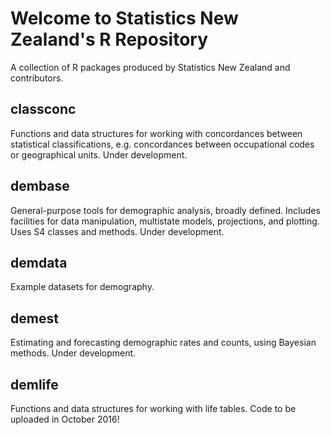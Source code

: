 # Welcome to Statistics New Zealand's R Repository

A collection of R packages produced by Statistics New Zealand and contributors.

## classconc

Functions and data structures for working with concordances between statistical classifications, e.g. concordances between  occupational codes or geographical units. Under development.

## dembase

General-purpose tools for demographic analysis, broadly defined.  Includes facilities for data manipulation, multistate models, projections, and plotting.  Uses S4 classes and methods. Under development.

## demdata

Example datasets for demography.

## demest

Estimating and forecasting demographic rates and counts, using Bayesian methods.  Under development.

## demlife

Functions and data structures for working with life tables.  Code to be uploaded in October 2016!

